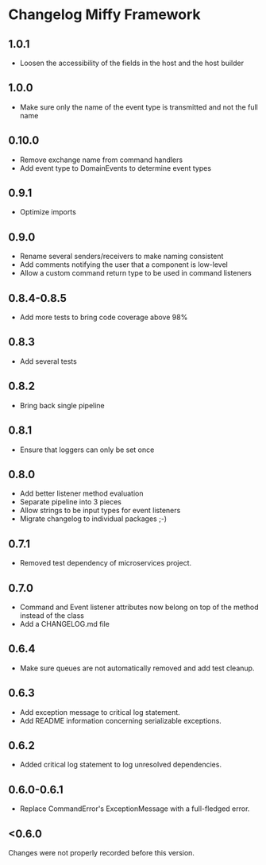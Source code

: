 # Changelog Miffy Framework

## 1.0.1

- Loosen the accessibility of the fields in the host and the host builder 

## 1.0.0

- Make sure only the name of the event type is transmitted and not the full name

## 0.10.0

- Remove exchange name from command handlers
- Add event type to DomainEvents to determine event types

## 0.9.1

- Optimize imports

## 0.9.0

- Rename several senders/receivers to make naming consistent
- Add comments notifying the user that a component is low-level
- Allow a custom command return type to be used in command listeners

## 0.8.4-0.8.5

- Add more tests to bring code coverage above 98%

## 0.8.3

- Add several tests

## 0.8.2

- Bring back single pipeline

## 0.8.1

- Ensure that loggers can only be set once

## 0.8.0

- Add better listener method evaluation
- Separate pipeline into 3 pieces
- Allow strings to be input types for event listeners
- Migrate changelog to individual packages ;-)

## 0.7.1

- Removed test dependency of microservices project.

## 0.7.0

- Command and Event listener attributes now belong on top of the method instead of the class
- Add a CHANGELOG.md file

## 0.6.4

- Make sure queues are not automatically removed and add test cleanup.

## 0.6.3

- Add exception message to critical log statement.
- Add README information concerning serializable exceptions.

## 0.6.2

- Added critical log statement to log unresolved dependencies.

## 0.6.0-0.6.1

- Replace CommandError's ExceptionMessage with a full-fledged error.

## <0.6.0

Changes were not properly recorded before this version.
